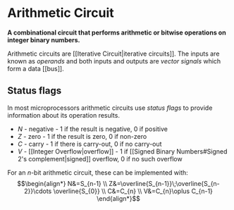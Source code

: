 # Arithmetic Circuit
**A combinational circuit that performs arithmetic or bitwise operations on integer binary numbers.**

Arithmetic circuits are [[Iterative Circuit|iterative circuits]]. The inputs are known as *operands* and both inputs and outputs are *vector signals* which form a data [[bus]].

## Status flags
In most microprocessors arithmetic circuits use *status flags* to provide information about its operation results.
- *N* - negative - $1$ if the result is negative, $0$ if positive
- *Z* - zero - $1$ if the result is zero, $0$ if non-zero
- *C* - carry - $1$ if there is carry-out, $0$ if no carry-out
- *V* - [[Integer Overflow|overflow]] - $1$ if [[Signed Binary Numbers#Signed 2's complement|signed]] overflow, $0$ if no such overflow

For an $n$-bit arithmetic circuit, these can be implemented with:
$$\begin{align*}
N&=S_{n-1} \\
Z&=\overline{S_{n-1}}\;\overline{S_{n-2}}\cdots \overline{S_{0}} \\
C&=C_{n} \\
V&=C_{n}\oplus C_{n-1}
\end{align*}$$